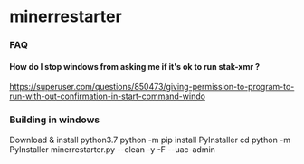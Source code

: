 # minerrestarter



### FAQ
#### How do I stop windows from asking me if it's ok to run stak-xmr ?
https://superuser.com/questions/850473/giving-permission-to-program-to-run-with-out-confirmation-in-start-command-windo



### Building in windows
Download & install python3.7
python -m pip install PyInstaller
cd <minerrestarter directory>
python -m PyInstaller minerrestarter.py --clean -y -F --uac-admin
